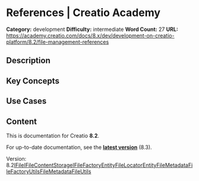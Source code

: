 # References | Creatio Academy

**Category:** development **Difficulty:** intermediate **Word Count:** 27
**URL:**
https://academy.creatio.com/docs/8.x/dev/development-on-creatio-platform/8.2/file-management-references

## Description

## Key Concepts

## Use Cases

## Content

This is documentation for Creatio **8.2**.

For up-to-date documentation, see the
**[latest version](/docs/8.x/dev/development-on-creatio-platform/file-management-references)**
(8.3).

Version:
8.2[IFile](/docs/8.x/dev/development-on-creatio-platform/8.2/back-end-development/api-for-file-management/references/ifile)[IFileContentStorage](/docs/8.x/dev/development-on-creatio-platform/8.2/back-end-development/api-for-file-management/references/ifilecontentstorage)[IFileFactory](/docs/8.x/dev/development-on-creatio-platform/8.2/back-end-development/api-for-file-management/references/ifilefactory)[EntityFileLocator](/docs/8.x/dev/development-on-creatio-platform/8.2/back-end-development/api-for-file-management/references/entityfilelocator)[EntityFileMetadata](/docs/8.x/dev/development-on-creatio-platform/8.2/back-end-development/api-for-file-management/references/entityfilemetadata)[FileFactoryUtils](/docs/8.x/dev/development-on-creatio-platform/8.2/back-end-development/api-for-file-management/references/filefactoryutils)[FileMetadata](/docs/8.x/dev/development-on-creatio-platform/8.2/back-end-development/api-for-file-management/references/filemetadata)[FileUtils](/docs/8.x/dev/development-on-creatio-platform/8.2/back-end-development/api-for-file-management/references/fileutils)
